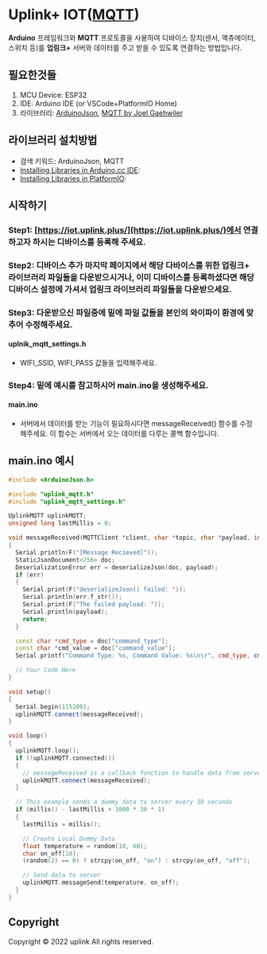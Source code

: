 # Uplink+ IOT([MQTT](https://en.wikipedia.org/wiki/MQTT))

<strong>Arduino</strong> 프레임워크와 <strong>MQTT</strong> 프로토콜을 사용하여 디바이스 장치(센서, 액츄에이터, 스위치 등)를 <strong>업링크+</strong> 서버와 데이터를 주고 받을 수 있도록 연결하는 방법입니다.


## 필요한것들

1. MCU Device: ESP32
2. IDE: Arduino IDE (or VSCode+PlatformIO Home)
3. 라이브러리: [ArduinoJson](https://arduinojson.org/v6/doc/), [MQTT by Joel Gaehwiler](https://github.com/256dpi/arduino-mqtt)

## 라이브러리 설치방법
- 검색 키워드: ArduinoJson, MQTT
- [Installing Libraries in Arduino.cc IDE](https://docs.arduino.cc/software/ide-v1/tutorials/installing-libraries):
- [Installing Libraries in PlatformIO](https://docs.platformio.org/en/latest/librarymanager/index.html):

## 시작하기
### Step1: [https://iot.uplink.plus/](https://iot.uplink.plus/)에서 연결하고자 하시는 디바이스를 등록해 주세요.

### Step2: 디바이스 추가 마지막 페이지에서 해당 다바이스를 위한 업링크+ 라이브러리 파일들을 다운받으시거나, 이미 디바이스를 등록하셨다면 해당 디바이스 설정에 가셔서 업링크 라이브러리 파일들을 다운받으세요.

### Step3: 다운받으신 파일중에 밑에 파일 값들을 본인의 와이파이 환경에 맞추어 수정해주세요.
#### uplnik_mqtt_settings.h
- WIFI_SSID, WIFI_PASS 값들을 입력해주세요.

### Step4: 밑에 예시를 참고하시어 main.ino을 생성해주세요.
#### main.ino
- 서버에서 데이터를 받는 기능이 필요하시다면 messageReceived() 함수를 수정해주세요. 이 함수는 서버에서 오는 데이터를 다루는 콜백 함수입니다.

## main.ino 예시
```c++
#include <ArduinoJson.h>

#include "uplink_mqtt.h"
#include "uplink_mqtt_settings.h"

UplinkMQTT uplinkMQTT;
unsigned long lastMillis = 0;

void messageReceived(MQTTClient *client, char *topic, char *payload, int length)
{
  Serial.println(F("[Message Recieved]"));
  StaticJsonDocument<256> doc;
  DeserializationError err = deserializeJson(doc, payload);
  if (err)
  {
    Serial.print(F("deserializeJson() failed: "));
    Serial.println(err.f_str());
    Serial.print(F("The failed payload: "));
    Serial.println(payload);
    return;
  }

  const char *cmd_type = doc["command_type"];
  const char *cmd_value = doc["command_value"];
  Serial.printf("Command Type: %s, Command Value: %s\n\r", cmd_type, cmd_value);

  // Your Code Here
}

void setup()
{
  Serial.begin(115200);
  uplinkMQTT.connect(messageReceived);
}

void loop()
{
  uplinkMQTT.loop();
  if (!uplinkMQTT.connected())
  {
    // messageReceived is a callback function to handle data from server
    uplinkMQTT.connect(messageReceived);
  }

  // This example sends a dummy data to server every 30 seconds
  if (millis() - lastMillis > 1000 * 30 * 1)
  {
    lastMillis = millis();

    // Create Local Dummy Data
    float temperature = random(10, 60);
    char on_off[10];
    (random(2) == 0) ? strcpy(on_off, "on") : strcpy(on_off, "off");

    // Send data to server
    uplinkMQTT.messageSend(temperature, on_off);
  }
}
```

## Copyright

Copyright © 2022 uplink All rights reserved.
